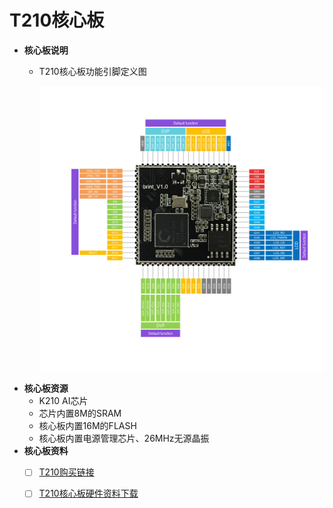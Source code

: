 # T210核心板

* **核心板说明**
  * T210核心板功能引脚定义图

    ![](/images/t210-pin-map.png)
* **核心板资源**
  * K210 AI芯片
  * 芯片内置8M的SRAM
  * 核心板内置16M的FLASH
  * 核心板内置电源管理芯片、26MHz无源晶振
* **核心板资料**
  * [ ] [T210购买链接](https://item.taobao.com/item.htm?spm=a2oq0.12575281.0.0.a7a21debWBBg08&ft=t&id=596369001614)
  * [ ] [T210核心板硬件资料下载](http://www.ai-alloy.com/download.html)

